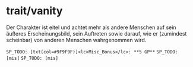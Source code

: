 # trait/vanity

Der Charakter ist eitel und achtet mehr als andere Menschen auf sein äußeres Erscheinungsbild, sein Auftreten sowie darauf, wie er (zumindest scheinbar) von anderen Menschen wahrgenommen wird.

`SP_TODO: [txt(col=#9F9F9F)]<lc>Misc_Bonus</lc>: **5 GP**`
`SP_TODO: [mis]`
`SP_TODO: [mis]`